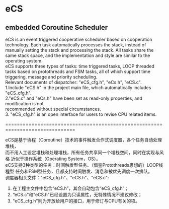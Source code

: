 
# eCS

## embedded Coroutine Scheduler
   eCS is an event triggered cooperative scheduler based on cooperation technology. 
Each task automatically processes the stack, instead of manually setting the stack 
and processing the stack. All tasks share the same stack space, and the implementation 
and style are similar to the operating system.  
   eCS supports three types of tasks: time triggered tasks, LOOP threaded tasks 
based on protothreads and FSM tasks, all of which support time triggering, message 
and priority scheduling.  
   Relevant documents of dispatcher: "eCS_cfg.h", "eCs.h", "eCS.c".  
   1.Include "eCS.h" in the project main file, which automatically includes "eCS_cfg.h".  
   2."eCS.c" and "eCs.h" have been set as read-only properties, and modification is not   
recommended without special circumstances.  
   3. "eCS_cfg.h" is an open interface for users to revise CPU related items.
    
==============================================================================

   eCS是基于协程（Coroutine）技术的事件触发合作式调度器，各个任务自动处理堆栈，  
而不用人工设定堆栈和处理堆栈，所有任务共享同一个堆栈空间，同时在实现与风格
近似于操作系统（Operating System，OS）。  
   eCS支持3种类型的任务：时间触发型任务、（借鉴Protothreads思想的）LOOP线程型
任务和FSM型任务，且都支持时间触发、消息和被优先调度一次排队。  
   调度器相关文件："eCS_cfg.h"、"eCS.h"、"eCS.c":  
   1. 在工程主文件中包含“eCS.h”，其会自动包含“eCS_cfg.h”；  
   2. “eCS.c”和"eCS.h"已经设置为只读属性，无特殊情况不建议修改；  
   3. "eCS_cfg.h"则为开放给用户的接口，用于修订与CPU有关的项。	
